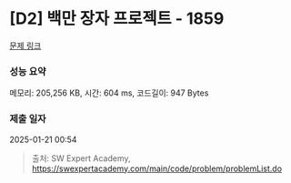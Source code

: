 # [D2] 백만 장자 프로젝트 - 1859 

[문제 링크](https://swexpertacademy.com/main/code/problem/problemDetail.do?contestProbId=AV5LrsUaDxcDFAXc) 

### 성능 요약

메모리: 205,256 KB, 시간: 604 ms, 코드길이: 947 Bytes

### 제출 일자

2025-01-21 00:54



> 출처: SW Expert Academy, https://swexpertacademy.com/main/code/problem/problemList.do